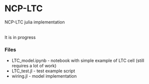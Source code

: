 # NCP-LTC
NCP-LTC julia implementation

######
It is in progress

### Files
- LTC_model.ipynb - notebook with simple example of LTC cell (still requires a lot of work)
- LTC_test.jl - test example script
- wiring.jl - model implementation

